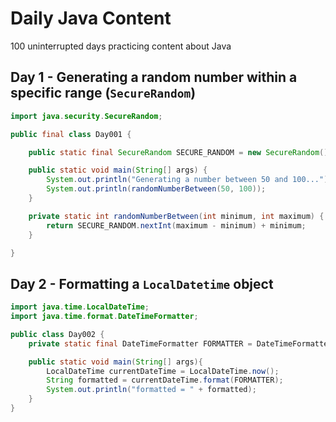 # Daily Java Content

100 uninterrupted days practicing content about Java

## Day 1 - Generating a random number within a specific range (`SecureRandom`)
```java
import java.security.SecureRandom;

public final class Day001 {

    public static final SecureRandom SECURE_RANDOM = new SecureRandom();

    public static void main(String[] args) {
        System.out.println("Generating a number between 50 and 100...");
        System.out.println(randomNumberBetween(50, 100));
    }

    private static int randomNumberBetween(int minimum, int maximum) {
        return SECURE_RANDOM.nextInt(maximum - minimum) + minimum;
    }

}
```


## Day 2 - Formatting a `LocalDatetime` object
```java
import java.time.LocalDateTime;
import java.time.format.DateTimeFormatter;

public class Day002 {
    private static final DateTimeFormatter FORMATTER = DateTimeFormatter.ofPattern("dd/MM/yyyy HH:mm:ss");

    public static void main(String[] args){
        LocalDateTime currentDateTime = LocalDateTime.now();
        String formatted = currentDateTime.format(FORMATTER);
        System.out.println("formatted = " + formatted);
    }
}
```